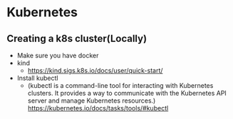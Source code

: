 
# Kubernetes

  

## Creating a k8s cluster(Locally)

 -   Make sure you have docker
 - kind
	 - https://kind.sigs.k8s.io/docs/user/quick-start/
 - Install kubectl 
	 - (kubectl is a command-line tool for interacting with Kubernetes clusters. It provides a way to communicate with the Kubernetes API server and manage Kubernetes resources.)
https://kubernetes.io/docs/tasks/tools/#kubectl